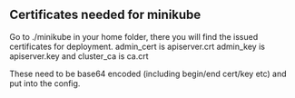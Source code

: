 ## Certificates needed for minikube
Go to ./minikube in your home folder, there you will find the issued certificates for deployment. 
admin_cert is apiserver.crt
admin_key is apiserver.key
and cluster_ca is ca.crt

These need to be base64 encoded (including begin/end cert/key etc) and put into the config. 
